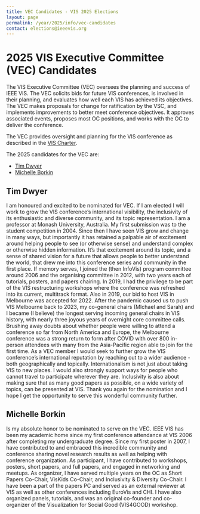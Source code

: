 ```yaml
---
title: VEC Candidates - VIS 2025 Elections
layout: page
permalink: /year/2025/info/vec-candidates
contact: elections@ieeevis.org
---
```


# 2025 VIS Executive Committee (VEC) Candidates 
The VIS Executive Committee (VEC) oversees the planning and success of IEEE VIS. The VEC solicits bids for future VIS conferences, is involved in their planning, and evaluates how well each VIS has achieved its objectives. The VEC makes proposals for change for ratification by the VSC, and implements improvements to better meet conference objectives. It approves associated events, proposes most OC positions, and works with the OC to deliver the conference.

The VEC provides oversight and planning for the VIS conference as described in the [VIS Charter](http://ieeevis.org/governance/IEEE-governance-structure).

The 2025 candidates for the VEC are:
* [Tim Dwyer](#tim-dwyer)
* [Michelle	Borkin](michelle-borkin)
  
## Tim Dwyer
I am honoured and excited to be nominated for VEC. If I am elected I will work to grow the VIS conference’s international visibility, the inclusivity of its enthusiastic and diverse community, and its topic representation. I am a professor at Monash University, Australia. My first submission was to the student competition in 2004. Since then I have seen VIS grow and change in many ways, but importantly it has retained a palpable air of excitement around helping people to see (or otherwise sense) and understand complex or otherwise hidden information. It’s that excitement around its topic, and a sense of shared vision for a future that allows people to better understand the world, that drew me into this conference series and community in the first place. If memory serves, I joined the (then InfoVis) program committee around 2006 and the organising committee in 2012, with two years each of tutorials, posters, and papers chairing. In 2019, I had the privilege to be part of the VIS restructuring workshops where the conference was refreshed into its current, multitrack format. Also in 2019, our bid to host VIS in Melbourne was accepted for 2022. After the pandemic caused us to push VIS Melbourne back to 2023, my co-general chairs (MIchael and Sarah) and I became (I believe) the longest serving incoming general chairs in VIS history, with nearly three joyous years of overnight core committee calls. Brushing away doubts about whether people were willing to attend a conference so far from North America and Europe, the Melbourne conference was a strong return to form after COVID with over 800 in-person attendees with many from the Asia-Pacific region able to join for the first time. As a VEC member I would seek to further grow the VIS conference’s international reputation by reaching out to a wider audience - both geographically and topically. Internationalism is not just about taking VIS to new places. I would also strongly support ways for people who cannot travel to participate wherever they are. Inclusivity is also about making sure that as many good papers as possible, on a wide variety of topics, can be presented at VIS. Thank you again for the nomination and I hope I get the opportunity to serve this wonderful community further.

## Michelle	Borkin
Is my absolute honor to be nominated to serve on the VEC.  IEEE VIS has been my academic home since my first conference attendance at VIS 2006 after completing my undergraduate degree.  Since my first poster in 2007, I have contributed to and embraced this incredible community and conference sharing novel research results as well as helping with conference organization.   As participant, I have contributed to workshops, posters, short papers, and full papers, and engaged in networking and meetups.  As organizer, I have served multiple years on the OC as Short Papers Co-Chair, VisKids Co-Chair, and Inclusivity & Diversity Co-Chair.  I have been a part of the papers PC and served as an external reviewer at VIS as well as other conferences including EuroVis and CHI.  I have also organized panels, tutorials, and was an original co-founder and co-organizer of the Visualization for Social Good (VIS4GOOD) workshop.  
